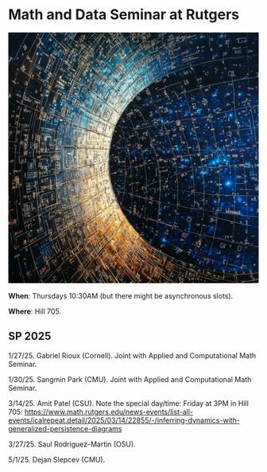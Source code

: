 # Math and Data Seminar at Rutgers

![screenshot](./mad.png)

**When**: Thursdays 10:30AM (but there might be asynchronous slots).

**Where**: Hill 705.

## SP 2025

1/27/25. Gabriel Rioux (Cornell). Joint with Applied and Computational Math Seminar.

1/30/25. Sangmin Park (CMU). Joint with Applied and Computational Math Seminar.

3/14/25. Amit Patel (CSU). Note the special day/time: Friday at 3PM in Hill 705: https://www.math.rutgers.edu/news-events/list-all-events/icalrepeat.detail/2025/03/14/22855/-/inferring-dynamics-with-generalized-persistence-diagrams 

3/27/25. Saul Rodriguez-Martin (OSU).

5/1/25. Dejan Slepcev (CMU).


